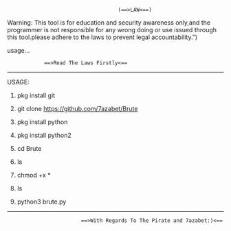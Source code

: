 
                                        (==>LAW<==)

Warning: This tool is for education and security awareness only,and the programmer is not responsible for any wrong doing or use issued through this tool.please adhere to the laws to prevent legal accountability.")

usage...

                ==>Read The Laws Firstly<==
________________________________

USAGE:

1) pkg install git

2) git clone https://github.com/7azabet/Brute

3) pkg install python

4) pkg install python2

5) cd Brute

6) ls

7) chmod +x *

8) ls

9) python3 brute.py
_________________________________

                            ==>With Regards To The Pirate and 7azabet:)<==

